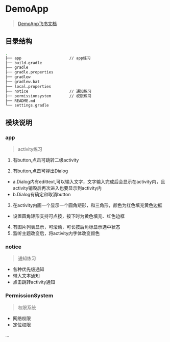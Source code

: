 # DemoApp
> [DemoApp飞书文档](https://li.feishu.cn/docx/doxcnYQ0XwLL2KAyy3LOcu0hd1c)
## 目录结构
```bash
. 
├── app                     // app练习
├── build.gradle  
├── gradle
├── gradle.properties
├── gradlew
├── gradlew.bat
├── local.properties
├── notice                  // 通知练习
├── permissionsystem        // 权限练习
├── README.md
└── settings.gradle

```
## 模块说明
### app
> activity练习
1. 有button,点击可跳转二级activity

2. 有button,点击可弹出Dialog

- a.Dialog内有edittext,可以输入文字，文字输入完成后会显示在activity内，且activity销毁后再次进入也要显示到activity内
- b.Dialog有确定和取消button

3. 在activity内画一个显示一个圆角矩形，和三角形，颜色为红色填充黄色边框

- 设置圆角矩形支持可点按，按下时为黄色填充、红色边框

4. 有图片列表显示，可滚动，可长按后角标显示选中状态
5. 监听主题改变后，将activity内字体改变颜色
   
### notice
> 通知练习
- 各种优先级通知
- 带大文本通知
- 点击跳转activity通知

### PermissionSystem
> 权限系统
- 网络权限
- 定位权限

...
